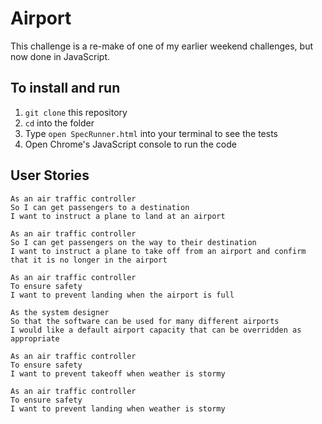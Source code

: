 # Airport 

This challenge is a re-make of one of my earlier weekend challenges, but now done in JavaScript.

## To install and run
1. `git clone` this repository
2. `cd` into the folder
3. Type `open SpecRunner.html` into your terminal to see the tests 
4. Open Chrome's JavaScript console to run the code 

## User Stories
```
As an air traffic controller 
So I can get passengers to a destination 
I want to instruct a plane to land at an airport

As an air traffic controller 
So I can get passengers on the way to their destination 
I want to instruct a plane to take off from an airport and confirm that it is no longer in the airport

As an air traffic controller 
To ensure safety 
I want to prevent landing when the airport is full 

As the system designer
So that the software can be used for many different airports
I would like a default airport capacity that can be overridden as appropriate

As an air traffic controller 
To ensure safety 
I want to prevent takeoff when weather is stormy 

As an air traffic controller 
To ensure safety 
I want to prevent landing when weather is stormy 
```
